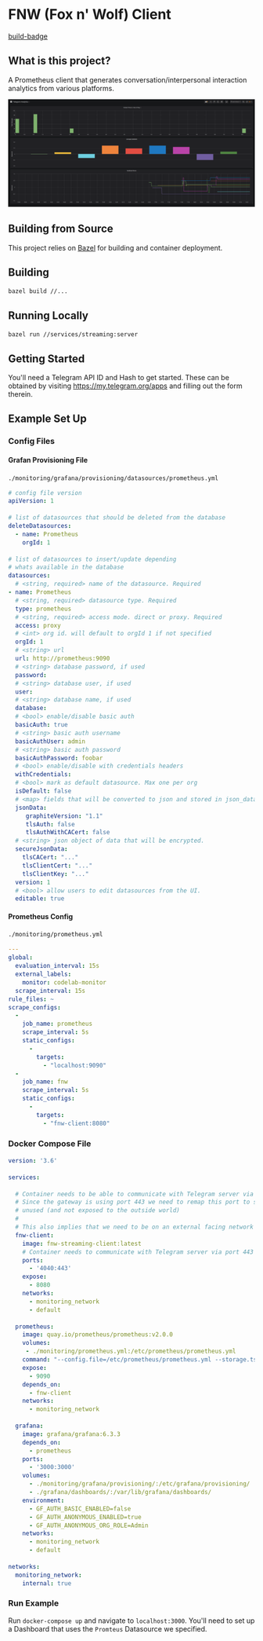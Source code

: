 # FNW (Fox n' Wolf) Client

[build-badge](https://travis-ci.org/SashaNullptr/FNWClient.svg?branch=master)

## What is this project?

A Prometheus client that generates conversation/interpersonal interaction analytics
from various platforms.

![Dashboard Demo](tg_dashboard_demo.png)

## Building from Source

This project relies on [Bazel](https://docs.bazel.build/versions/master/install.html)
for building and container deployment.


## Building

```shell
bazel build //...
```

## Running Locally

```shell
bazel run //services/streaming:server
```

## Getting Started

You'll need a Telegram API ID and Hash to get started. These can be obtained by visiting https://my.telegram.org/apps and filling out the
form therein.

## Example Set Up

### Config Files

#### Grafan Provisioning File

`./monitoring/grafana/provisioning/datasources/prometheus.yml`

```yaml
# config file version
apiVersion: 1

# list of datasources that should be deleted from the database
deleteDatasources:
  - name: Prometheus
    orgId: 1

# list of datasources to insert/update depending
# whats available in the database
datasources:
  # <string, required> name of the datasource. Required
- name: Prometheus
  # <string, required> datasource type. Required
  type: prometheus
  # <string, required> access mode. direct or proxy. Required
  access: proxy
  # <int> org id. will default to orgId 1 if not specified
  orgId: 1
  # <string> url
  url: http://prometheus:9090
  # <string> database password, if used
  password:
  # <string> database user, if used
  user:
  # <string> database name, if used
  database:
  # <bool> enable/disable basic auth
  basicAuth: true
  # <string> basic auth username
  basicAuthUser: admin
  # <string> basic auth password
  basicAuthPassword: foobar
  # <bool> enable/disable with credentials headers
  withCredentials:
  # <bool> mark as default datasource. Max one per org
  isDefault: false
  # <map> fields that will be converted to json and stored in json_data
  jsonData:
     graphiteVersion: "1.1"
     tlsAuth: false
     tlsAuthWithCACert: false
  # <string> json object of data that will be encrypted.
  secureJsonData:
    tlsCACert: "..."
    tlsClientCert: "..."
    tlsClientKey: "..."
  version: 1
  # <bool> allow users to edit datasources from the UI.
  editable: true
```

#### Prometheus Config

`./monitoring/prometheus.yml`

```yaml
---
global:
  evaluation_interval: 15s
  external_labels:
    monitor: codelab-monitor
  scrape_interval: 15s
rule_files: ~
scrape_configs:
  -
    job_name: prometheus
    scrape_interval: 5s
    static_configs:
      -
        targets:
          - "localhost:9090"
  -
    job_name: fnw
    scrape_interval: 5s
    static_configs:
      -
        targets:
          - "fnw-client:8080"

```

### Docker Compose File

```yaml
version: '3.6'

services:

  # Container needs to be able to communicate with Telegram server via port 443
  # Since the gateway is using port 443 we need to remap this port to something
  # unused (and not exposed to the outside world)
  #
  # This also implies that we need to be on an external facing network
  fnw-client:
    image: fnw-streaming-client:latest
    # Container needs to communicate with Telegram server via port 443
    ports:
      - '4040:443'
    expose:
      - 8080
    networks:
      - monitoring_network
      - default

  prometheus:
    image: quay.io/prometheus/prometheus:v2.0.0
    volumes:
     - ./monitoring/prometheus.yml:/etc/prometheus/prometheus.yml
    command: "--config.file=/etc/prometheus/prometheus.yml --storage.tsdb.path=/prometheus"
    expose:
      - 9090
    depends_on:
      - fnw-client
    networks:
      - monitoring_network

  grafana:
    image: grafana/grafana:6.3.3
    depends_on:
      - prometheus
    ports:
      - '3000:3000'
    volumes:
      - ./monitoring/grafana/provisioning/:/etc/grafana/provisioning/
      - ./grafana/dashboards/:/var/lib/grafana/dashboards/
    environment:
      - GF_AUTH_BASIC_ENABLED=false
      - GF_AUTH_ANONYMOUS_ENABLED=true
      - GF_AUTH_ANONYMOUS_ORG_ROLE=Admin
    networks:
      - monitoring_network
      - default

networks:
  monitoring_network:
    internal: true

```

### Run Example

Run `docker-compose up` and navigate to `localhost:3000`. You'll need to set up
a Dashboard that uses the `Promteus` Datasource we specified.
